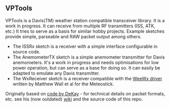 VPTools
-------

VPTools is a Davis(TM) weather station compatible transceiver library. It is a work in progress. It can receive from multiple RF transmitters (ISS, ATK, etc.) It tries to serve as a basis for similar hobby projects. Example sketches provide simple, parseable and RAW packet output among others.

* The ISSRx sketch is a receiver with a simple interface configurable in source code.
* The AnemometerTX sketch is a simple anemometer transmitter for Davis anemometers. It's a work in progress and needs optimisations for low power operation, but can serve as a base for doing so. It can easily be adapted to emulate any Davis transmitter.
* The WxReceiver sketch is a receiver compatible with the [WeeWx driver](https://github.com/matthewwall/weewx-meteostick) written by Matthew Wall et al for the Meteostick.

Originally based on [code by DeKay](https://github.com/dekay/DavisRFM69) - for technical details on packet formats, etc. see his (now outdated) [wiki](https://github.com/dekay/DavisRFM69/wiki) and the source code of this repo.
